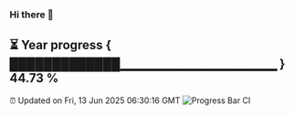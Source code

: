 ### Hi there 👋
⏳ Year progress { █████████████▁▁▁▁▁▁▁▁▁▁▁▁▁▁▁▁▁ } 44.73 %
---
⏰ Updated on Fri, 13 Jun 2025 06:30:16 GMT
![Progress Bar CI](https://github.com/liununu/liununu/workflows/Progress%20Bar%20CI/badge.svg)
